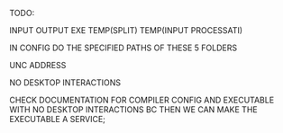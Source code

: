TODO:

INPUT
OUTPUT
EXE
TEMP(SPLIT)
TEMP(INPUT PROCESSATI)

IN CONFIG DO THE SPECIFIED PATHS OF THESE 5 FOLDERS  

UNC ADDRESS

NO DESKTOP INTERACTIONS

CHECK DOCUMENTATION FOR COMPILER CONFIG AND EXECUTABLE WITH NO DESKTOP INTERACTIONS 
BC THEN WE CAN MAKE THE EXECUTABLE A SERVICE;

